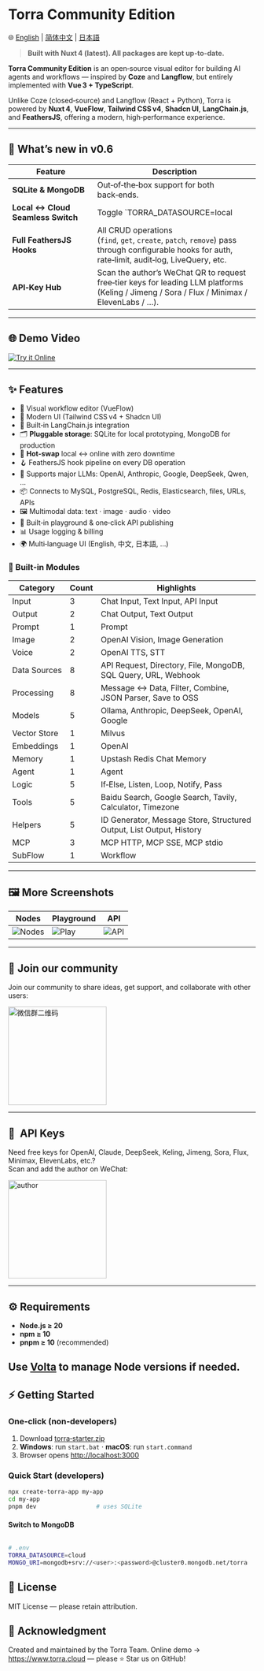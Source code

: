 # Torra Community Edition

🌐 [English](./README.md) | [简体中文](./README.zh-CN.md) | [日本語](./README.ja.md)

> **Built with Nuxt 4 (latest). All packages are kept up‑to‑date.**

**Torra Community Edition** is an open‑source visual editor for building AI agents and workflows — inspired by **Coze** and **Langflow**, but entirely implemented with **Vue 3 + TypeScript**.

Unlike Coze (closed‑source) and Langflow (React + Python), Torra is powered by **Nuxt 4**, **VueFlow**, **Tailwind CSS v4**, **Shadcn UI**, **LangChain.js**, and **FeathersJS**, offering a modern, high‑performance experience.

---

## 🌟 What’s new in v0.6

| Feature | Description |
|---------|-------------|
| **SQLite & MongoDB** | Out‑of‑the‑box support for both back‑ends. |
| **Local ↔ Cloud Seamless Switch** | Toggle `TORRA_DATASOURCE=local | cloud` and Torra migrates data automatically. |
| **Full FeathersJS Hooks** | All CRUD operations (`find`, `get`, `create`, `patch`, `remove`) pass through configurable hooks for auth, rate‑limit, audit‑log, LiveQuery, etc. |
| **API‑Key Hub** | Scan the author’s WeChat QR to request free‑tier keys for leading LLM platforms (Keling / Jimeng / Sora / Flux / Minimax / ElevenLabs / …). |

---

## 🌐 Demo Video

[![Try it Online](https://file.web.hlingsoft.com/SN1tGlRFSFsCB2B4in87AeKxt6nGFRrY/torra_screenshot.png)](https://file.web.hlingsoft.com/70ccmgMsHhoo8TnCFBqRWhBiMXudgrem/%E9%A3%9E%E4%B9%A620250627-212754.mp4)

---

## ✨ Features

- 🚀 Visual workflow editor (VueFlow)
- 🎨 Modern UI (Tailwind CSS v4 + Shadcn UI)
- 🤖 Built‑in LangChain.js integration
- 🗂 **Pluggable storage**: SQLite for local prototyping, MongoDB for production
- 🔄 **Hot‑swap** local ↔ online with zero downtime
- 🪝 FeathersJS hook pipeline on every DB operation
- 🧠 Supports major LLMs: OpenAI, Anthropic, Google, DeepSeek, Qwen, …
- 📦 Connects to MySQL, PostgreSQL, Redis, Elasticsearch, files, URLs, APIs
- 🖼 Multimodal data: text · image · audio · video
- 🧪 Built‑in playground & one‑click API publishing
- 📊 Usage logging & billing
- 🌍 Multi‑language UI (English, 中文, 日本語, …)

### 🧩 Built‑in Modules

| Category | Count | Highlights |
|----------|-------|------------|
| Input | 3 | Chat Input, Text Input, API Input |
| Output | 2 | Chat Output, Text Output |
| Prompt | 1 | Prompt |
| Image | 2 | OpenAI Vision, Image Generation |
| Voice | 2 | OpenAI TTS, STT |
| Data Sources | 8 | API Request, Directory, File, MongoDB, SQL Query, URL, Webhook |
| Processing | 8 | Message ↔ Data, Filter, Combine, JSON Parser, Save to OSS |
| Models | 5 | Ollama, Anthropic, DeepSeek, OpenAI, Google |
| Vector Store | 1 | Milvus |
| Embeddings | 1 | OpenAI |
| Memory | 1 | Upstash Redis Chat Memory |
| Agent | 1 | Agent |
| Logic | 5 | If‑Else, Listen, Loop, Notify, Pass |
| Tools | 5 | Baidu Search, Google Search, Tavily, Calculator, Timezone |
| Helpers | 5 | ID Generator, Message Store, Structured Output, List Output, History |
| MCP | 3 | MCP HTTP, MCP SSE, MCP stdio |
| SubFlow | 1 | Workflow |
 

---

## 🖼 More Screenshots

| Nodes | Playground | API |
|-------|------------|-----|
| ![Nodes](https://file.web.hlingsoft.com/0A0hfGrrTIPm9scihpEaarogPnMAWhbO/%E6%88%AA%E5%B1%8F2025-06-26%2011.18.59.png) | ![Play](https://file.web.hlingsoft.com/DPBatHp8K42r6qc0hWHW5if7FfmEtpHg/%E6%88%AA%E5%B1%8F2025-06-26%2011.16.08.png) | ![API](https://file.web.hlingsoft.com/zIHhaij2H6tBbym8eap1aqar2svuQ0q7/%E6%88%AA%E5%B1%8F2025-06-26%2011.24.37.png) |

---

## 📱  Join our community

Join our community to share ideas, get support, and collaborate with other users:



<img src="https://file.web.hlingsoft.com/HK8AYmIErpERLFQTqJN3LSTe6KEt1T8H/torra.jpg" alt="微信群二维码" width="200" />



---


## 📱   API Keys

Need free keys for OpenAI, Claude, DeepSeek, Keling, Jimeng, Sora, Flux, Minimax, ElevenLabs, etc.?  
Scan and add the author on WeChat:

<img src="https://file.web.hlingsoft.com/6hMSdEMQ6cCDCCWmReDNcEL63gW0UAap/WechatIMG1891.jpg" alt="author" width="200" />

---

## ⚙️ Requirements
- **Node.js ≥ 20**
- **npm ≥ 10**
- **pnpm ≥ 10** (recommended)

Use [Volta](https://volta.sh) to manage Node versions if needed.
---

## ⚡ Getting Started

### One‑click (non‑developers)

1. Download [torra‑starter.zip](https://file.web.hlingsoft.com/maO3Mw0xynoVsmeBnRXqOzLBP1kmhDsA/torra-starter.zip)  
2. **Windows**: run `start.bat` · **macOS**: run `start.command`  
3. Browser opens <http://localhost:3000>

### Quick Start (developers)

```bash
npx create-torra-app my-app
cd my-app
pnpm dev                 # uses SQLite

```

#### Switch to MongoDB


```bash

# .env
TORRA_DATASOURCE=cloud
MONGO_URI=mongodb+srv://<user>:<password>@cluster0.mongodb.net/torra

```
## 📄 License
MIT License — please retain attribution.

## 🙌 Acknowledgment
Created and maintained by the Torra Team.
Online demo → https://www.torra.cloud — please ⭐ Star us on GitHub!
